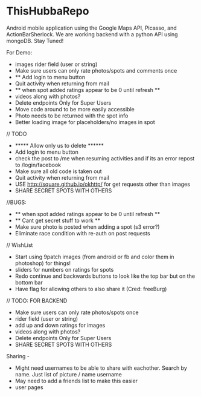 ThisHubbaRepo
=============

Android mobile application using the Google Maps API, Picasso, and ActionBarSherlock. We are working backend with a python API using mongoDB.
Stay Tuned!

For Demo:
- images rider field (user or string)
- Make sure users can only rate photos/spots and comments once
- ** Add login to menu button
- Quit activity when returning from mail
- ** when spot added ratings appear to be 0 until refresh **
- videos along with photos?
- Delete endpoints Only for Super Users
- Move code around to be more easily accessible
- Photo needs to be returned with the spot info
- Better loading image for placeholders/no images in spot


// TODO
- ***** Allow only us to delete ******
- Add login to menu button
- check the post to /me when resuming activities and if its an error repost to /login/facebook
- Make sure all old code is taken out
- Quit activity when returning from mail
- USE http://square.github.io/okhttp/ for get requests other than images
- SHARE SECRET SPOTS WITH OTHERS

//BUGS:
- ** when spot added ratings appear to be 0 until refresh **
- ** Cant get secret stuff to work **
- Make sure photo is posted when adding a spot (s3 error?)
- Eliminate race condition with re-auth on post requests

// WishList
- Start using 9patch images (from android or fb and color them in photoshop) for things!
- sliders for numbers on ratings for spots
- Redo continue and backwards buttons to look like the top bar but on the bottom bar
- Have flag for allowing others to also share it (Cred: freeBurg)


// TODO: FOR BACKEND
- Make sure users can only rate photos/spots once
- rider field (user or string)
- add up and down ratings for images
- videos along with photos?
- Delete endpoints Only for Super Users
- SHARE SECRET SPOTS WITH OTHERS

Sharing - 

- Might need usernames to be able to share with eachother. Search by name.
Just list of picture / name username
- May need to add a friends list to make this easier
- user pages